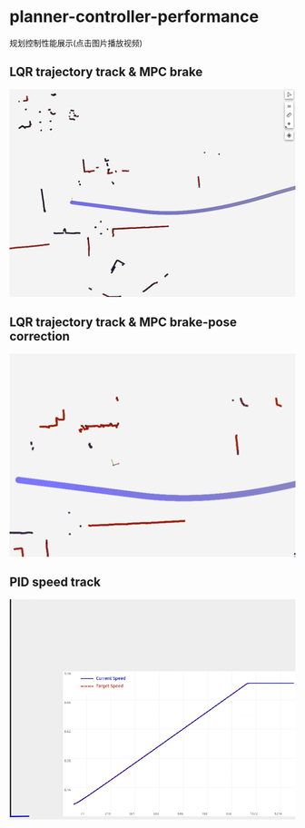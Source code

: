 # planner-controller-performance
规划控制性能展示(点击图片播放视频)

## LQR trajectory track & MPC brake
[![Watch the video](https://github.com/once233/controller-performance/blob/main/image/lqr%E8%BD%A8%E8%BF%B9%E8%BF%BD%E8%B8%AA%E5%92%8Cmpc%E5%88%B9%E8%BD%A6.png)](https://github.com/user-attachments/assets/d555dbc8-f913-4889-a823-2025d4b2cff8)

## LQR trajectory track & MPC brake-pose correction
[![Watch the video](https://github.com/once233/controller-performance/blob/main/image/lqr%E8%BD%A8%E8%BF%B9%E8%BF%BD%E8%B8%AA%E5%92%8Cmpc%E5%88%B9%E8%BD%A6-%E4%BF%AE%E6%AD%A3.png)](https://github.com/user-attachments/assets/753fbae0-c8f6-43e2-92fa-dfbfd38a6427)

## PID speed track
[![Watch the video](https://github.com/once233/controller-performance/blob/main/image/pidSpeedTrack.png)](https://github.com/user-attachments/assets/51eb9bd7-7e2b-485d-b305-e11a1c6853f9)


